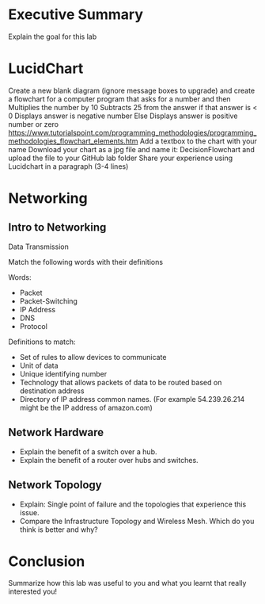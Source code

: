 
# Executive Summary
Explain the goal for this lab

# LucidChart

Create a new blank diagram (ignore message boxes to upgrade) and create a flowchart for a computer program that
asks for a number and then
Multiplies the number by 10
Subtracts 25 from the answer
if that answer is < 0
Displays answer is negative number
Else
Displays answer is positive number or zero
https://www.tutorialspoint.com/programming_methodologies/programming_methodologies_flowchart_elements.htm 
Add a textbox to the chart with your name
Download your chart as a jpg file and name it: DecisionFlowchart and upload the file to your GitHub lab folder
Share your experience using Lucidchart in a paragraph (3-4 lines)



# Networking
## Intro to Networking
Data Transmission

Match the following words with their definitions 

Words:
* Packet
* Packet-Switching
* IP Address
* DNS
* Protocol

Definitions to match:
* Set of rules to allow devices to communicate
* Unit of data
* Unique identifying number
* Technology that allows packets of data to be routed based on destination address
* Directory of IP address common names. (For example 54.239.26.214 might be the IP address of amazon.com)

## Network Hardware
* Explain the benefit of a switch over a hub.
* Explain the benefit of a router over hubs and switches.

## Network Topology
* Explain: Single point of failure and the topologies that experience this issue.
* Compare the Infrastructure Topology and Wireless Mesh. Which do you think is better and why?

# Conclusion
Summarize how this lab was useful to you and what you learnt that really interested you!
